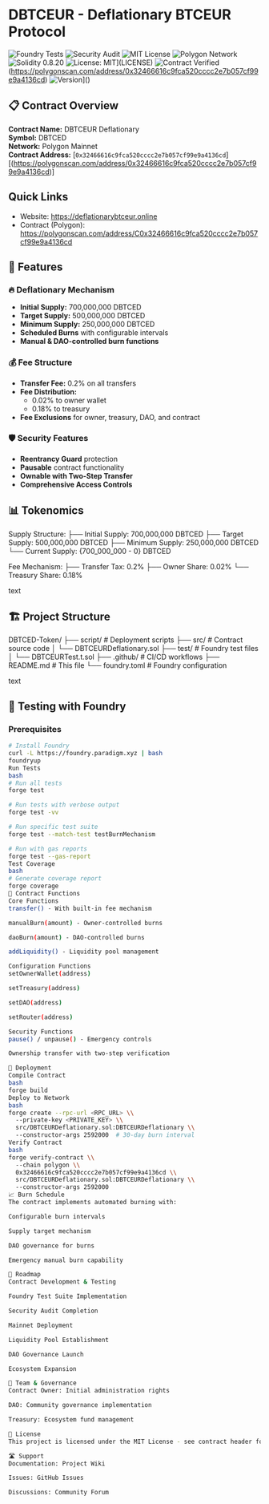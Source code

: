 # DBTCEUR - Deflationary BTCEUR Protocol

![Foundry Tests](https://img.shields.io/badge/Foundry-Tests%20Passed-brightgreen)
![Security Audit](https://img.shields.io/badge/Security-Audit%20Passed-success)
![MIT License](https://img.shields.io/badge/License-MIT-blue)
![Polygon Network](https://img.shields.io/badge/Network-Polygon-purple)
![Solidity 0.8.20](https://img.shields.io/badge/Solidity-0.8.20-lightgrey)
![License: MIT](https://img.shields.io/badge/License-MIT-yellow.svg)](LICENSE)
![Contract Verified](https://img.shields.io/badge/Contract-Verified-brightgreen)(https://polygonscan.com/address/0x32466616c9fca520cccc2e7b057cf99e9a4136cd)
![Version](https://img.shields.io/badge/version-1.0.0-blue)]()

## 📋 Contract Overview
**Contract Name:** DBTCEUR Deflationary  
**Symbol:** DBTCED  
**Network:** Polygon Mainnet  
**Contract Address:** [`0x32466616c9fca520cccc2e7b057cf99e9a4136cd`]
[(https://polygonscan.com/address/0x32466616c9fca520cccc2e7b057cf99e9a4136cd)]

## Quick Links
- Website: https://deflationarybtceur.online
- Contract (Polygon): https://polygonscan.com/address/C0x32466616c9fca520cccc2e7b057cf99e9a4136cd

## 🚀 Features

### 🔥 Deflationary Mechanism
- **Initial Supply:** 700,000,000 DBTCED
- **Target Supply:** 500,000,000 DBTCED  
- **Minimum Supply:** 250,000,000 DBTCED
- **Scheduled Burns** with configurable intervals
- **Manual & DAO-controlled burn functions**

### 💰 Fee Structure
- **Transfer Fee:** 0.2% on all transfers
- **Fee Distribution:**
  - 0.02% to owner wallet
  - 0.18% to treasury
- **Fee Exclusions** for owner, treasury, DAO, and contract

### 🛡️ Security Features
- **Reentrancy Guard** protection
- **Pausable** contract functionality
- **Ownable with Two-Step Transfer**
- **Comprehensive Access Controls**

## 📊 Tokenomics
Supply Structure:
├── Initial Supply: 700,000,000 DBTCED
├── Target Supply: 500,000,000 DBTCED
├── Minimum Supply: 250,000,000 DBTCED
└── Current Supply: {700_000_000 - 0} DBTCED

Fee Mechanism:
├── Transfer Tax: 0.2%
├── Owner Share: 0.02%
└── Treasury Share: 0.18%

text

## 🏗️ Project Structure
DBTCED-Token/
├── script/ # Deployment scripts
├── src/ # Contract source code
│ └── DBTCEURDeflationary.sol
├── test/ # Foundry test files
│ └── DBTCEURTest.t.sol
├── .github/ # CI/CD workflows
├── README.md # This file
└── foundry.toml # Foundry configuration

text

## 🧪 Testing with Foundry

### Prerequisites
```bash
# Install Foundry
curl -L https://foundry.paradigm.xyz | bash
foundryup
Run Tests
bash
# Run all tests
forge test

# Run tests with verbose output
forge test -vv

# Run specific test suite
forge test --match-test testBurnMechanism

# Run with gas reports
forge test --gas-report
Test Coverage
bash
# Generate coverage report
forge coverage
📜 Contract Functions
Core Functions
transfer() - With built-in fee mechanism

manualBurn(amount) - Owner-controlled burns

daoBurn(amount) - DAO-controlled burns

addLiquidity() - Liquidity pool management

Configuration Functions
setOwnerWallet(address)

setTreasury(address)

setDAO(address)

setRouter(address)

Security Functions
pause() / unpause() - Emergency controls

Ownership transfer with two-step verification

🔧 Deployment
Compile Contract
bash
forge build
Deploy to Network
bash
forge create --rpc-url <RPC_URL> \\
  --private-key <PRIVATE_KEY> \\
  src/DBTCEURDeflationary.sol:DBTCEURDeflationary \\
  --constructor-args 2592000  # 30-day burn interval
Verify Contract
bash
forge verify-contract \\
  --chain polygon \\
  0x32466616c9fca520cccc2e7b057cf99e9a4136cd \\
  src/DBTCEURDeflationary.sol:DBTCEURDeflationary \\
  --constructor-args 2592000
📈 Burn Schedule
The contract implements automated burning with:

Configurable burn intervals

Supply target mechanism

DAO governance for burns

Emergency manual burn capability

🎯 Roadmap
Contract Development & Testing

Foundry Test Suite Implementation

Security Audit Completion

Mainnet Deployment

Liquidity Pool Establishment

DAO Governance Launch

Ecosystem Expansion

👥 Team & Governance
Contract Owner: Initial administration rights

DAO: Community governance implementation

Treasury: Ecosystem fund management

📄 License
This project is licensed under the MIT License - see contract header for details.

🛣️ Support
Documentation: Project Wiki

Issues: GitHub Issues

Discussions: Community Forum


